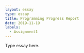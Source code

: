 ```yaml
---
layout: essay
type: essay
title: Programming Progress Report
date: 2019-11-19
labels:
  - Assignment1
---
```


  Type essay here. 
